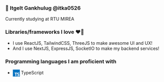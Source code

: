 ### 🧠 Itgelt Gankhulug @itka0526

Currently studying at RTU MIREA

### Libraries/frameworks I love ❤️‍🔥

*   I use ReactJS, TailwindCSS, ThreeJS to make awesome UI and UX! 
*   And I use NextJS, ExpressJS, SocketIO to make my backend services! 


### Programming languages I am proficient with 
*   <img align="center" src="https://github.com/itka0526/itka0526/blob/main/typescript.png" width="22" height="22"> TypeScript

